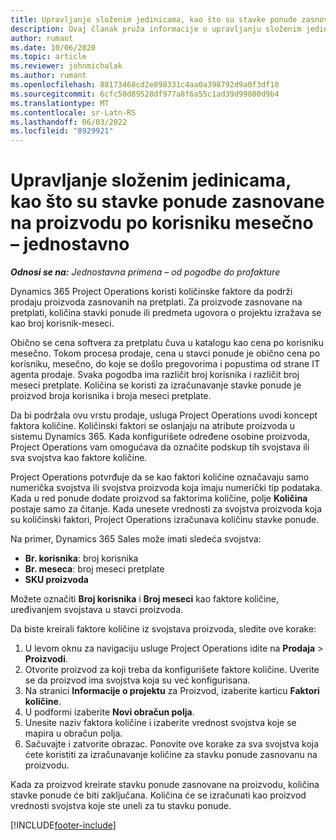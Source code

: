 ```yaml
---
title: Upravljanje složenim jedinicama, kao što su stavke ponude zasnovane na proizvodu po korisniku mesečno – jednostavno
description: Ovaj članak pruža informacije o upravljanju složenim jedinicama za stavke ponude zasnovane na proizvodu.
author: rumant
ms.date: 10/06/2020
ms.topic: article
ms.reviewer: johnmichalak
ms.author: rumant
ms.openlocfilehash: 88173468cd2e898331c4aa0a398792d9a0f3df10
ms.sourcegitcommit: 6cfc50d89528df977a8f6a55c1ad39d99800d9b4
ms.translationtype: MT
ms.contentlocale: sr-Latn-RS
ms.lasthandoff: 06/03/2022
ms.locfileid: "8929921"
---
```

# <a name="managing-complex-units-such-as-per-user-per-month-for-product-based-quote-lines---lite"></a>Upravljanje složenim jedinicama, kao što su stavke ponude zasnovane na proizvodu po korisniku mesečno – jednostavno

_**Odnosi se na:** Jednostavna primena – od pogodbe do profakture_

Dynamics 365 Project Operations koristi količinske faktore da podrži prodaju proizvoda zasnovanih na pretplati. Za proizvode zasnovane na pretplati, količina stavki ponude ili predmeta ugovora o projektu izražava se kao broj korisnik-meseci.

Obično se cena softvera za pretplatu čuva u katalogu kao cena po korisniku mesečno. Tokom procesa prodaje, cena u stavci ponude je obično cena po korisniku, mesečno, do koje se došlo pregovorima i popustima od strane IT agenta prodaje. Svaka pogodba ima različit broj korisnika i različit broj meseci pretplate. Količina se koristi za izračunavanje stavke ponude je proizvod broja korisnika i broja meseci pretplate.

Da bi podržala ovu vrstu prodaje, usluga Project Operations uvodi koncept faktora količine. Količinski faktori se oslanjaju na atribute proizvoda u sistemu Dynamics 365. Kada konfigurišete određene osobine proizvoda, Project Operations vam omogućava da označite podskup tih svojstava ili sva svojstva kao faktore količine.

Project Operations potvrđuje da se kao faktori količine označavaju samo numerička svojstva ili svojstva proizvoda koja imaju numerički tip podataka. Kada u red ponude dodate proizvod sa faktorima količine, polje **Količina** postaje samo za čitanje. Kada unesete vrednosti za svojstva proizvoda koja su količinski faktori, Project Operations izračunava količinu stavke ponude.

Na primer, Dynamics 365 Sales može imati sledeća svojstva:

- **Br. korisnika**: broj korisnika
- **Br. meseca**: broj meseci pretplate
- **SKU proizvoda**

Možete označiti **Broj korisnika** i **Broj meseci** kao faktore količine, uređivanjem svojstava u stavci proizvoda.

Da biste kreirali faktore količine iz svojstava proizvoda, sledite ove korake:

1. U levom oknu za navigaciju usluge Project Operations idite na **Prodaja** > **Proizvodi**.
2. Otvorite proizvod za koji treba da konfigurišete faktore količine. Uverite se da proizvod ima svojstva koja su već konfigurisana.
3. Na stranici **Informacije o projektu** za Proizvod, izaberite karticu **Faktori količine**.
4. U podformi izaberite **Novi obračun polja**.
5. Unesite naziv faktora količine i izaberite vrednost svojstva koje se mapira u obračun polja.
6. Sačuvajte i zatvorite obrazac. Ponovite ove korake za sva svojstva koja ćete koristiti za izračunavanje količine za stavku ponude zasnovanu na proizvodu.

Kada za proizvod kreirate stavku ponude zasnovane na proizvodu, količina stavke ponude će biti zaključana. Količina će se izračunati kao proizvod vrednosti svojstva koje ste uneli za tu stavku ponude.


[!INCLUDE[footer-include](../../includes/footer-banner.md)]